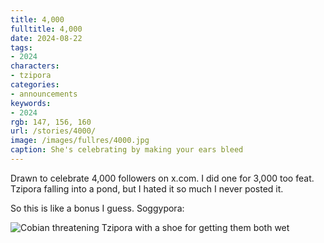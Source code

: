 ```yaml
---
title: 4,000
fulltitle: 4,000
date: 2024-08-22
tags:
- 2024
characters:
- tzipora
categories:
- announcements
keywords:
- 2024
rgb: 147, 156, 160
url: /stories/4000/
image: /images/fullres/4000.jpg
caption: She's celebrating by making your ears bleed
---
```

Drawn to celebrate 4,000 followers on x.com. I did one for 3,000 too feat. Tzipora falling into a pond, but I hated it so much I never posted it.

So this is like a bonus I guess. Soggypora:

![Cobian threatening Tzipora with a shoe for getting them both wet](/images/fullres/3000.jpg)